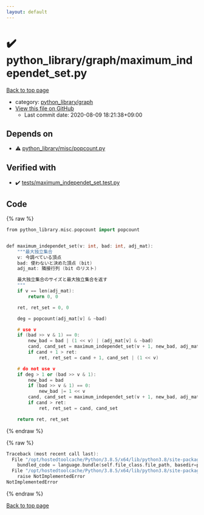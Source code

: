 ```yaml
---
layout: default
---
```


<!-- mathjax config similar to math.stackexchange -->
<script type="text/javascript" async
  src="https://cdnjs.cloudflare.com/ajax/libs/mathjax/2.7.5/MathJax.js?config=TeX-MML-AM_CHTML">
</script>
<script type="text/x-mathjax-config">
  MathJax.Hub.Config({
    TeX: { equationNumbers: { autoNumber: "AMS" }},
    tex2jax: {
      inlineMath: [ ['$','$'] ],
      processEscapes: true
    },
    "HTML-CSS": { matchFontHeight: false },
    displayAlign: "left",
    displayIndent: "2em"
  });
</script>

<script type="text/javascript" src="https://cdnjs.cloudflare.com/ajax/libs/jquery/3.4.1/jquery.min.js"></script>
<script src="https://cdn.jsdelivr.net/npm/jquery-balloon-js@1.1.2/jquery.balloon.min.js" integrity="sha256-ZEYs9VrgAeNuPvs15E39OsyOJaIkXEEt10fzxJ20+2I=" crossorigin="anonymous"></script>
<script type="text/javascript" src="../../../assets/js/copy-button.js"></script>
<link rel="stylesheet" href="../../../assets/css/copy-button.css" />


# :heavy_check_mark: python_library/graph/maximum_independet_set.py

<a href="../../../index.html">Back to top page</a>

* category: <a href="../../../index.html#7e80885bc8a78dc63feed9f40126ba0e">python_library/graph</a>
* <a href="{{ site.github.repository_url }}/blob/master/python_library/graph/maximum_independet_set.py">View this file on GitHub</a>
    - Last commit date: 2020-08-09 18:21:38+09:00




## Depends on

* :warning: <a href="../misc/popcount.py.html">python_library/misc/popcount.py</a>


## Verified with

* :heavy_check_mark: <a href="../../../verify/tests/maximum_independet_set.test.py.html">tests/maximum_independet_set.test.py</a>


## Code

<a id="unbundled"></a>
{% raw %}
```cpp
from python_library.misc.popcount import popcount


def maximum_independet_set(v: int, bad: int, adj_mat):
    """最大独立集合
    v: 今調べている頂点
    bad: 使わないと決めた頂点 (bit)
    adj_mat: 隣接行列 (bit のリスト)

    最大独立集合のサイズと最大独立集合を返す
    """
    if v == len(adj_mat):
        return 0, 0

    ret, ret_set = 0, 0

    deg = popcount(adj_mat[v] & ~bad)

    # use v
    if (bad >> v & 1) == 0:
        new_bad = bad | (1 << v) | (adj_mat[v] & ~bad)
        cand, cand_set = maximum_independet_set(v + 1, new_bad, adj_mat)
        if cand + 1 > ret:
            ret, ret_set = cand + 1, cand_set | (1 << v)

    # do not use v
    if deg > 1 or (bad >> v & 1):
        new_bad = bad
        if (bad >> v & 1) == 0:
            new_bad |= 1 << v
        cand, cand_set = maximum_independet_set(v + 1, new_bad, adj_mat)
        if cand > ret:
            ret, ret_set = cand, cand_set

    return ret, ret_set

```
{% endraw %}

<a id="bundled"></a>
{% raw %}
```cpp
Traceback (most recent call last):
  File "/opt/hostedtoolcache/Python/3.8.5/x64/lib/python3.8/site-packages/onlinejudge_verify/docs.py", line 349, in write_contents
    bundled_code = language.bundle(self.file_class.file_path, basedir=pathlib.Path.cwd())
  File "/opt/hostedtoolcache/Python/3.8.5/x64/lib/python3.8/site-packages/onlinejudge_verify/languages/python.py", line 61, in bundle
    raise NotImplementedError
NotImplementedError

```
{% endraw %}

<a href="../../../index.html">Back to top page</a>

